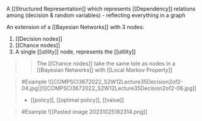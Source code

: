 A [[Structured Representation]] which represents [[Dependency]] relations among (decision & random variables)
	- reflecting everything in a graph

An extension of a [[Bayesian Networks]] with 3 nodes:
1. [[Decision nodes]]
2. [[Chance nodes]]
3. A single [[utility]] node, represents the [[utility]]
>>	The [[Chance nodes]] take the same tole as nodes in a [[Bayesian Networks]] with [[Local Markov Property]]

>	#Example 
>	![[COMPSCI3672022_S2W12Lecture35Decision2of2-04.jpg]]![[COMPSCI3672022_S2W12Lecture35Decision2of2-06.jpg]]
>	- [[policy]], [[optimal policy]], [[value]]

>	#Example 
>	![[Pasted image 20231025182314.png]]